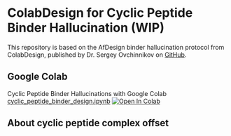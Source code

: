 # ColabDesign for Cyclic Peptide Binder Hallucination (WIP)
This repository is based on the AfDesign binder hallucination protocol from ColabDesign, published by Dr. Sergey Ovchinnikov on [GitHub](https://github.com/sokrypton/ColabDesign/tree/main/af).

## Google Colab
Cyclic Peptide Binder Hallucinations with Google Colab
[cyclic_peptide_binder_design.ipynb](https://github.com/ohuelab/ColabDesign-cyclic-binder/blob/cyc_binder/cyclic_peptide_binder_design.ipynb)
<a href="https://colab.research.google.com/github/ohuelab/ColabDesign-cyclic-binder/blob/cyc_binder/cyclic_peptide_binder_design.ipynb" target="_parent"><img src="https://colab.research.google.com/assets/colab-badge.svg" alt="Open In Colab"/></a>

## About cyclic peptide complex offset
